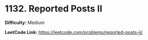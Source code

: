 # 1132. Reported Posts II

**Difficulty:** Medium

**LeetCode Link:** https://leetcode.com/problems/reported-posts-ii/

